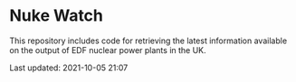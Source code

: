 # Nuke Watch

This repository includes code for retrieving the latest information available on the output of EDF nuclear power plants in the UK.

Last updated: 2021-10-05 21:07